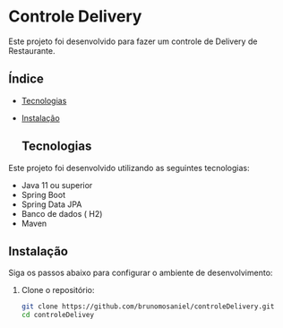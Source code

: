 # Controle Delivery
Este projeto foi desenvolvido para fazer um controle de Delivery de Restaurante.

## Índice

- [Tecnologias](#tecnologias)
- [Instalação](#instalação)

  ## Tecnologias

Este projeto foi desenvolvido utilizando as seguintes tecnologias:

- Java 11 ou superior
- Spring Boot
- Spring Data JPA
- Banco de dados ( H2)
- Maven

## Instalação

Siga os passos abaixo para configurar o ambiente de desenvolvimento:

1. Clone o repositório:
   ```bash
   git clone https://github.com/brunomosaniel/controleDelivery.git
   cd controleDelivey


  
